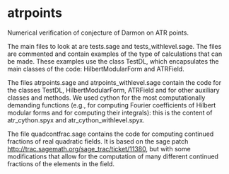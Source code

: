 atrpoints
=========

Numerical verification of conjecture of Darmon on ATR points.

The main files to look at are tests.sage and tests_withlevel.sage. The files are commented and contain examples of the type of calculations that can be made. These examples use the class TestDL, which encapsulates the main classes of the code: HilbertModularForm and ATRField.

The files atrpoints.sage and atrpoints_withlevel.sage contain the code for the classes TestDL, HilbertModularForm, ATRField and for other auxiliary classes and methods. We used cython for the most computationally demanding functions (e.g., for computing Fourier coefficients of Hilbert modular forms and for computing their integrals): this is the content of atr_cython.spyx and atr_cython_withlevel.spyx.

The file quadcontfrac.sage contains the code for computing continued fractions of real quadratic fields. It is based on the sage patch http://trac.sagemath.org/sage_trac/ticket/11380, but with some modifications that allow for the computation of many different continued fractions of the elements in the field.
